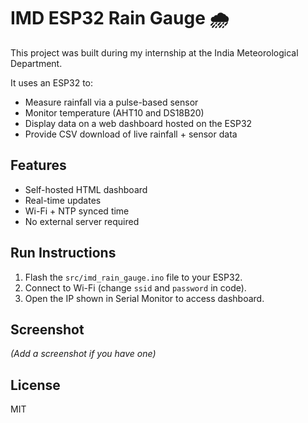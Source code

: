 # IMD ESP32 Rain Gauge 🌧️

This project was built during my internship at the India Meteorological Department.

It uses an ESP32 to:
- Measure rainfall via a pulse-based sensor
- Monitor temperature (AHT10 and DS18B20)
- Display data on a web dashboard hosted on the ESP32
- Provide CSV download of live rainfall + sensor data

## Features
- Self-hosted HTML dashboard
- Real-time updates
- Wi-Fi + NTP synced time
- No external server required

## Run Instructions
1. Flash the `src/imd_rain_gauge.ino` file to your ESP32.
2. Connect to Wi-Fi (change `ssid` and `password` in code).
3. Open the IP shown in Serial Monitor to access dashboard.

## Screenshot
*(Add a screenshot if you have one)*

## License
MIT
